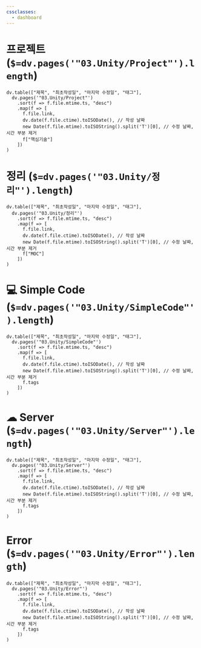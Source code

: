 ```yaml
---
cssclasses:
  - dashboard
---
```

# 프로젝트 (`$=dv.pages('"03.Unity/Project"').length`)
```dataviewjs
dv.table(["제목", "최초작성일", "마지막 수정일", "태그"],
  dv.pages('"03.Unity/Project"')
    .sort(f => f.file.mtime.ts, "desc")
    .map(f => [
      f.file.link,
      dv.date(f.file.ctime).toISODate(), // 작성 날짜
      new Date(f.file.mtime).toISOString().split('T')[0], // 수정 날짜, 시간 부분 제거
      f["핵심기술"]
    ])
)
```

# 정리 (`$=dv.pages('"03.Unity/정리"').length`)
```dataviewjs
dv.table(["제목", "최초작성일", "마지막 수정일", "태그"],
  dv.pages('"03.Unity/정리"')
    .sort(f => f.file.mtime.ts, "desc")
    .map(f => [
      f.file.link,
      dv.date(f.file.ctime).toISODate(), // 작성 날짜
      new Date(f.file.mtime).toISOString().split('T')[0], // 수정 날짜, 시간 부분 제거
      f["MOC"]
    ])
)
```
# 💻 Simple Code (`$=dv.pages('"03.Unity/SimpleCode"').length`)
```dataviewjs
dv.table(["제목", "최초작성일", "마지막 수정일", "태그"],
  dv.pages('"03.Unity/SimpleCode"')
    .sort(f => f.file.mtime.ts, "desc")
    .map(f => [
      f.file.link,
      dv.date(f.file.ctime).toISODate(), // 작성 날짜
      new Date(f.file.mtime).toISOString().split('T')[0], // 수정 날짜, 시간 부분 제거
      f.tags
    ])
)
```

# ☁ Server (`$=dv.pages('"03.Unity/Server"').length`)
```dataviewjs
dv.table(["제목", "최초작성일", "마지막 수정일", "태그"],
  dv.pages('"03.Unity/Server"')
    .sort(f => f.file.mtime.ts, "desc")
    .map(f => [
      f.file.link,
      dv.date(f.file.ctime).toISODate(), // 작성 날짜
      new Date(f.file.mtime).toISOString().split('T')[0], // 수정 날짜, 시간 부분 제거
      f.tags
    ])
)
```

# Error (`$=dv.pages('"03.Unity/Error"').length`)
```dataviewjs
dv.table(["제목", "최초작성일", "마지막 수정일", "태그"],
  dv.pages('"03.Unity/Error"')
    .sort(f => f.file.mtime.ts, "desc")
    .map(f => [
      f.file.link,
      dv.date(f.file.ctime).toISODate(), // 작성 날짜
      new Date(f.file.mtime).toISOString().split('T')[0], // 수정 날짜, 시간 부분 제거
      f.tags
    ])
)
```

<link rel="preconnect" href="https://fonts.googleapis.com">
<link rel="preconnect" href="https://fonts.gstatic.com" crossorigin>
<link href="https://fonts.googleapis.com/css2?family=Black+Han+Sans&display=swap" rel="stylesheet">
